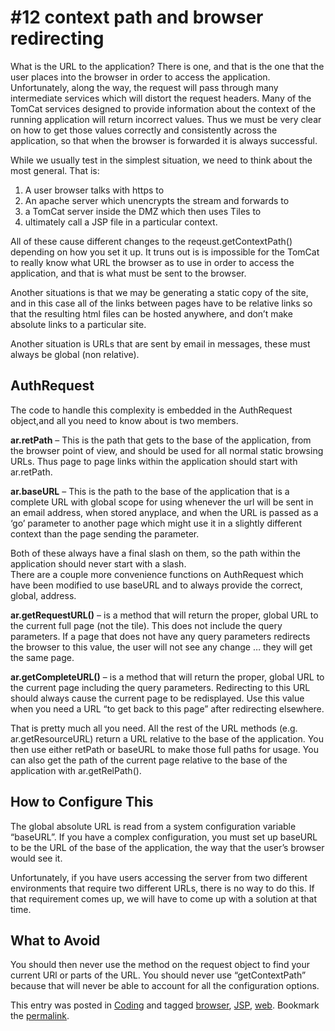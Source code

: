 #  #12 context path and browser redirecting

What is the URL to the application? There is one, and that is the one that the user places into the browser in order to access the application. Unfortunately, along the way, the request will pass through many intermediate services which will distort the request headers. Many of the TomCat services designed to provide information about the context of the running application will return incorrect values. Thus we must be very clear on how to get those values correctly and consistently across the application, so that when the browser is forwarded it is always successful.  

While we usually test in the simplest situation, we need to think about the most general. That is:  

1) A user browser talks with https to  
2) An apache server which unencrypts the stream and forwards to  
3) a TomCat server inside the DMZ which then uses Tiles to  
4) ultimately call a JSP file in a particular context.  

All of these cause different changes to the reqeust.getContextPath() depending on how you set it up. It truns out is is impossible for the TomCat to really know what URL the browser as to use in order to access the application, and that is what must be sent to the browser.  

Another situations is that we may be generating a static copy of the site, and in this case all of the links between pages have to be relative links so that the resulting html files can be hosted anywhere, and don’t make absolute links to a particular site.  

Another situation is URLs that are sent by email in messages, these must always be global (non relative).

## AuthRequest

The code to handle this complexity is embedded in the AuthRequest object,and all you need to know about is two members.  

**ar.retPath** – This is the path that gets to the base of the application, from the browser point of view, and should be used for all normal static browsing URLs. Thus page to page links within the application should start with ar.retPath. 

**ar.baseURL** – This is the path to the base of the application that is a complete URL with global scope for using whenever the url will be sent in an email address, when stored anyplace, and when the URL is passed as a ‘go’ parameter to another page which might use it in a slightly different context than the page sending the parameter.  

Both of these always have a final slash on them, so the path within the application should never start with a slash.  
There are a couple more convenience functions on AuthRequest which have been modified to use baseURL and to always provide the correct, global, address. 

**ar.getRequestURL()** – is a method that will return the proper, global URL to the current full page (not the tile). This does not include the query parameters. If a page that does not have any query parameters redirects the browser to this value, the user will not see any change … they will get the same page.  

**ar.getCompleteURL()** – is a method that will return the proper, global URL to the current page including the query parameters. Redirecting to this URL should always cause the current page to be redisplayed. Use this value when you need a URL “to get back to this page” after redirecting elsewhere. 

That is pretty much all you need. All the rest of the URL methods (e.g. ar.getResourceURL) return a URL relative to the base of the application. You then use either retPath or baseURL to make those full paths for usage. You can also get the path of the current page relative to the base of the application with ar.getRelPath().

## How to Configure This

The global absolute URL is read from a system configuration variable “baseURL”. If you have a complex configuration, you must set up baseURL to be the URL of the base of the application, the way that the user’s browser would see it. 
 
Unfortunately, if you have users accessing the server from two different environments that require two different URLs, there is no way to do this. If that requirement comes up, we will have to come up with a solution at that time.

## What to Avoid

You should then never use the method on the request object to find your current URl or parts of the URL. You should never use “getContextPath” because that will never be able to account for all the configuration options.

This entry was posted in [Coding](https://agiletribe.purplehillsbooks.com/category/coding/) and tagged [browser](https://agiletribe.purplehillsbooks.com/tag/browser/), [JSP](https://agiletribe.purplehillsbooks.com/tag/jsp/), [web](https://agiletribe.purplehillsbooks.com/tag/web/). Bookmark the [permalink](https://agiletribe.purplehillsbooks.com/2011/10/14/12-context-path-and-browser-redirecting/ "Permalink to #12 context path and browser redirecting").